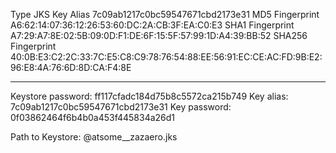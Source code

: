 Type                JKS
Key Alias           7c09ab1217c0bc59547671cbd2173e31
MD5 Fingerprint     A6:62:14:07:36:12:26:53:60:DC:2A:CB:3F:EA:C0:E3
SHA1 Fingerprint    A7:29:A7:8E:02:5B:09:0D:F1:DE:6F:15:5F:57:99:1D:A4:39:BB:52
SHA256 Fingerprint  40:0B:E3:C2:2C:33:7C:E5:C8:C9:78:76:54:88:EE:56:91:EC:CE:AC:FD:9B:E2:96:E8:4A:76:6D:8D:CA:F4:8E

------------------------------------------------------------------------------------------------------------------------

Keystore password: ff117cfadc184d75b8c5572ca215b749
Key alias:         7c09ab1217c0bc59547671cbd2173e31
Key password:      0f03862464f6b4b0a453f445834a26d1

Path to Keystore:  @atsome__zazaero.jks